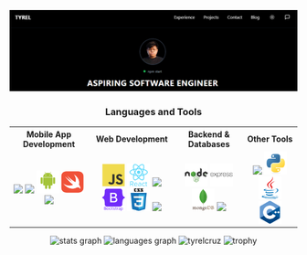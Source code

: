 <img/>![](https://github.com/tyrelcruz/tyrelcruz/blob/main/GITHUB_HEADER.png)

<h3 align="center">Languages and Tools</h3>

<table>
  <tr>
    <th>Mobile App Development</th>
    <th>Web Development</th>
    <th>Backend & Databases</th>
    <th>Other Tools</th>
  </tr>
  <tr>
    <td align="center">
      <a href="https://flutter.dev"><img src="https://www.vectorlogo.zone/logos/flutterio/flutterio-icon.svg" width="40"/></a>
      <a href="https://dart.dev"><img src="https://www.vectorlogo.zone/logos/dartlang/dartlang-icon.svg" width="40"/></a>
      <a href="https://developer.android.com"><img src="https://raw.githubusercontent.com/devicons/devicon/master/icons/android/android-original-wordmark.svg" width="40"/></a>
      <a href="https://developer.apple.com/swift/"><img src="https://raw.githubusercontent.com/devicons/devicon/master/icons/swift/swift-original.svg" width="40"/></a>
      <a href="https://kotlinlang.org"><img src="https://www.vectorlogo.zone/logos/kotlinlang/kotlinlang-icon.svg" width="40"/></a>
    </td>
    <td align="center">
      <a href="https://developer.mozilla.org/en-US/docs/Web/JavaScript"><img src="https://raw.githubusercontent.com/devicons/devicon/master/icons/javascript/javascript-original.svg" width="40"/></a>
      <a href="https://reactjs.org/"><img src="https://raw.githubusercontent.com/devicons/devicon/master/icons/react/react-original-wordmark.svg" width="40"/></a>
      <a href="https://tailwindcss.com/"><img src="https://www.vectorlogo.zone/logos/tailwindcss/tailwindcss-icon.svg" width="40"/></a>
      <a href="https://getbootstrap.com"><img src="https://raw.githubusercontent.com/devicons/devicon/master/icons/bootstrap/bootstrap-plain-wordmark.svg" width="40"/></a>
      <a href="https://www.css3.com/"><img src="https://raw.githubusercontent.com/devicons/devicon/master/icons/css3/css3-original-wordmark.svg" width="40"/></a>
      <a href="https://www.framer.com/"><img src="https://www.vectorlogo.zone/logos/framer/framer-icon.svg" width="40"/></a>
    </td>
    <td align="center">
      <a href="https://nodejs.org"><img src="https://raw.githubusercontent.com/devicons/devicon/master/icons/nodejs/nodejs-original-wordmark.svg" width="40"/></a>
      <a href="https://expressjs.com"><img src="https://raw.githubusercontent.com/devicons/devicon/master/icons/express/express-original-wordmark.svg" width="40"/></a>
      <a href="https://www.mongodb.com/"><img src="https://raw.githubusercontent.com/devicons/devicon/master/icons/mongodb/mongodb-original-wordmark.svg" width="40"/></a>
      <a href="https://firebase.google.com/"><img src="https://www.vectorlogo.zone/logos/firebase/firebase-icon.svg" width="40"/></a>
    </td>
    <td align="center">
      <a href="https://git-scm.com/"><img src="https://www.vectorlogo.zone/logos/git-scm/git-scm-icon.svg" width="40"/></a>
      <a href="https://www.python.org"><img src="https://raw.githubusercontent.com/devicons/devicon/master/icons/python/python-original.svg" width="40"/></a>
      <a href="https://www.java.com"><img src="https://raw.githubusercontent.com/devicons/devicon/master/icons/java/java-original.svg" width="40"/></a>
      <a href="https://www.w3schools.com/cpp/"><img src="https://raw.githubusercontent.com/devicons/devicon/master/icons/cplusplus/cplusplus-original.svg" width="40"/></a>
    </td>
  </tr>
</table>


<div style="text-align: center;">
  <img src="https://github-readme-stats.vercel.app/api?username=tyrelcruz&theme=tokyonight&show_icons=true&hide_border=true&count_private=true" height="124" alt="stats graph" />
  <img src="https://github-readme-stats.vercel.app/api/top-langs/?username=tyrelcruz&theme=tokyonight&show_icons=true&hide_border=true&layout=compact" height="124" alt="languages graph" />
  <img src="https://streak-stats.vercel.app/?user=tyrelcruz&theme=tokyonight&hide_border=true" height="124" alt="tyrelcruz" />
  <img src="https://github-profile-trophy.vercel.app/?username=tyrelcruz&title=MultiLanguage,Commits,Repositories,PullRequest,Contributed,Issues,Experience,Reviews,Stars&theme=darkhub&no-frame=true&row=1&column=9" alt="trophy" />
</div>

